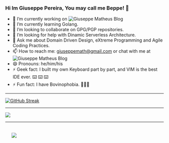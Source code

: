 ### Hi Im Giuseppe Pereira, You may call me Beppe! 👋

- 🔭 I’m currently working on ![Giuseppe Matheus Blog](https://giuseppematheus.com)
- 🌱 I’m currently learning Golang.
- 👯 I’m looking to collaborate on GPG/PGP repositories.
- 🤔 I’m looking for help with Dinamic Serverless Architecture.
- 💬 Ask me about Domain Driven Design, eXtreme Programming and Agile Coding Practices.
- 📫 How to reach me: giuseppemath@gmail.com or chat with me at ![Giuseppe Matheus Blog](https://giuseppematheus.com)
- 😄 Pronouns: he/him/his
- ⚡ Geek fact: I built my own Keyboard part by part, and VIM is the best IDE ever. ⌨️ ⌨️ ⌨️
- ⚡ Fun fact: I have Bovinophobia. 🐄🐄🐄

---

 [![GitHub Streak](http://github-readme-streak-stats.herokuapp.com?user=giuseppemp&theme=onedark_duo&date_format=M%20j%5B%2C%20Y%5D)](https://git.io/streak-stats) 

---
<a href="https://github.com/anuraghazra/github-readme-stats">
  <img align="center" src="https://github-readme-stats.vercel.app/api/top-langs/?username=giuseppemp&theme=onedark&layout=compact" />
</a>

---
<a href="https://github.com/anuraghazra/giuseppemp">
  <img align="center" style="margin:20px" src="https://github-readme-stats.vercel.app/api?username=giuseppemp&show_icons=true&theme=onedark&layout=compact" />
</a>
